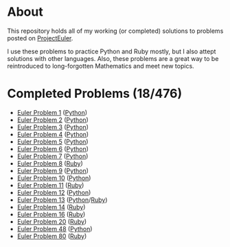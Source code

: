 # About

This repository holds all of my working (or completed) solutions to problems posted on [ProjectEuler](http://projecteuler.net).

I use these problems to practice Python and Ruby mostly, but I also attept solutions with other languages.  Also, these problems are a great way to be reintroduced to long-forgotten Mathematics and meet new topics.

# Completed Problems (18/476)

+ [Euler Problem 1](http://projecteuler.net/problem=1) ([Python](https://github.com/fnc314/project_euler/blob/master/EulerProblem1.py))
+ [Euler Problem 2](http://projecteuler.net/problem=2) ([Python](https://github.com/fnc314/project_euler/blob/master/EulerProblem2.py))
+ [Euler Problem 3](http://projecteuler.net/problem=3) ([Python](https://github.com/fnc314/project_euler/blob/master/EulerProblem3.py))
+ [Euler Problem 4](http://projecteuler.net/problem=4) ([Python](https://github.com/fnc314/project_euler/blob/master/EulerProblem4.py))
+ [Euler Problem 5](http://projecteuler.net/problem=5) ([Python](https://github.com/fnc314/project_euler/blob/master/EulerProblem5.py))
+ [Euler Problem 6](http://projecteuler.net/problem=6) ([Python](https://github.com/fnc314/project_euler/blob/master/EulerProblem6.py))
+ [Euler Problem 7](http://projecteuler.net/problem=7) ([Python](https://github.com/fnc314/project_euler/blob/master/EulerProblem7.py))
+ [Euler Problem 8](http://projecteuler.net/problem=8) ([Ruby](https://github.com/fnc314/project_euler/blob/master/EulerProblem8.rb))
+ [Euler Problem 9](http://projecteuler.net/problem=9) ([Python](https://github.com/fnc314/project_euler/blob/master/EulerProblem9.py))
+ [Euler Problem 10](http://projecteuler.net/problem=10) ([Python](https://github.com/fnc314/project_euler/blob/master/EulerProblem10.py))
+ [Euler Problem 11](http://projecteuler.net/problem=11) ([Ruby](https://github.com/fnc314/project_euler/blob/master/EulerProblem11.rb))
+ [Euler Problem 12](http://projecteuler.net/problem=12) ([Python](https://github.com/fnc314/project_euler/blob/master/EulerProblem12.py))
+ [Euler Problem 13](http://projecteuler.net/problem=13) ([Python](https://github.com/fnc314/project_euler/blob/master/EulerProblem13.py)/[Ruby](https://github.com/fnc314/project_euler/blob/master/EulerProblem13.rb))
+ [Euler Problem 14](http://projecteuler.net/problem=14) ([Ruby](https://github.com/fnc314/project_euler/blob/master/EulerProblem14.rb))
+ [Euler Problem 16](http://projecteuler.net/problem=16) ([Ruby](https://github.com/fnc314/project_euler/blob/master/EulerProblem16.rb))
+ [Euler Problem 20](http://projecteuler.net/problem=20) ([Ruby](https://github.com/fnc314/project_euler/blob/master/EulerProblem20.rb))
+ [Euler Problem 48](http://projecteuler.net/problem=48) ([Python](https://github.com/fnc314/project_euler/blob/master/EulerProblem48.py))
+ [Euler Problem 80](http://projecteuler.net/problem=80) ([Ruby](https://github.com/fnc314/project_euler/blob/master/EulerProblem80.rb))
